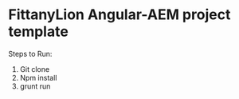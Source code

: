 # FittanyLion Angular-AEM project template


Steps to Run:

1) Git clone
2) Npm install
3) grunt run